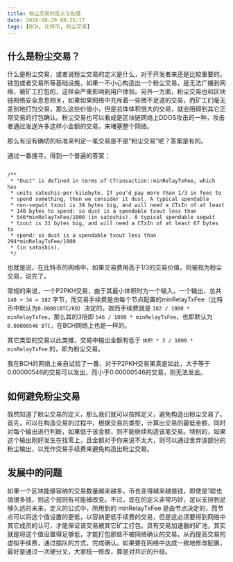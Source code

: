 ```yaml
---
title: 粉尘交易的定义与处理
date: 2018-08-29 08:35:17
tags: [BCH, 比特币, 粉尘交易]
---
```

## 什么是粉尘交易？

什么是粉尘交易，或者说粉尘交易的定义是什么，对于开发者来还是比较重要的。钱包或者交易所等基础设施，如果一不小心构造出一个粉尘交易，是无法广播到网络，被矿工打包的，这样会严重影响到用户体验。另外一方面，粉尘交易也和区块链网络安全息息相关，如果如果网络中充斥着一些微不足道的交易，而矿工们毫无差别地打包交易，那么这些价值小，但是总体体积很大的交易，就会阻碍到其它正常交易的打包确认。粉尘交易也可以看成是区块链网络上DDOS攻击的一种，攻击者通过发送许多这样小金额的交易，来堵塞整个网络。

那么有没有确切的标准来判定一笔交易是不是“粉尘交易”呢？答案是有的。

通过一番搜寻，得到一个普遍的答案：



```

/**
 * "Dust" is defined in terms of CTransaction::minRelayTxFee, which has
 * units satoshis-per-kilobyte. If you'd pay more than 1/3 in fees to
 * spend something, then we consider it dust. A typical spendable
 * non-segwit txout is 34 bytes big, and will need a CTxIn of at least
 * 148 bytes to spend: so dust is a spendable txout less than
 * 546*minRelayTxFee/1000 (in satoshis). A typical spendable segwit
 * txout is 31 bytes big, and will need a CTxIn of at least 67 bytes to
 * spend: so dust is a spendable txout less than 294*minRelayTxFee/1000
 * (in satoshis).
 */

```



也就是说，在比特币的网络中，如果交易费用高于1/3的交易价值，则被视为粉尘交易，说完了。

常规的来说，一个P2PKH交易，由于其最小体积时为一个输入，一个输出，总共 `148 + 34 = 182` 字节，而交易手续费是由每个节点配置的minRelayTxFee（比特币中默认为`0.00001BTC/KB`）决定的，故而手续费就是 `182 / 1000 * minRelayTxFee`，那么其的3倍即 `546 / 1000 * minRelayTxFee`，也即默认为 `0.00000546 BTC`，在BCH网络上也是一样的。



其它类型的交易以此类推，交易中输出金额有低于 `体积 * 3 / 1000 * minRelayTxFee` 的，即为粉尘交易。



我在BCH的网络上亲自试验了一番，对于P2PKH交易果真是如此，大于等于0.00000546的交易可以发出，而小于0.00000546的交易，则无法发出。



## 如何避免粉尘交易
既然知道了粉尘交易的定义，那么我们就可以按照定义，避免构造出粉尘交易了。首先，可以在构造交易的过程中，根据交易的类型，计算出交易的最低金额，同时对每个输出进行判断，如果低于该金额，则不能继续构造该笔交易。特别的，如果这个输出刚好发生在找零上，且金额对于你来说不太大，则可以通过舍弃该部分的粉尘输出，以充作交易手续费来避免构造出粉尘交易。

## 发展中的问题
如果一个区块能够容纳的交易数量越来越多，币也变得越来越值钱，即使是1聪也值很多钱，则这个规则有可能被改变。不过，现在的定义非常巧妙，足以支持到足够久远的未来，定义的公式中，所用到的 minRelayTxFee 是由节点决定的，而节点可以将这个值设置的更低，以容纳更低手续费的交易，但是这必须要得到网络中其它成员的认可，才能保证该交易被其它矿工打包。具有交易加速器的矿池，其实就是将这个值设置得足够低，才能打包那些不被网络确认的交易，从而提高交易的虚拟手续费，通过插队的方式，完成确认。如果要在网络中达成一致地修改配置，最好是通过一次硬分叉，大家统一修改，算是对共识的升级。

